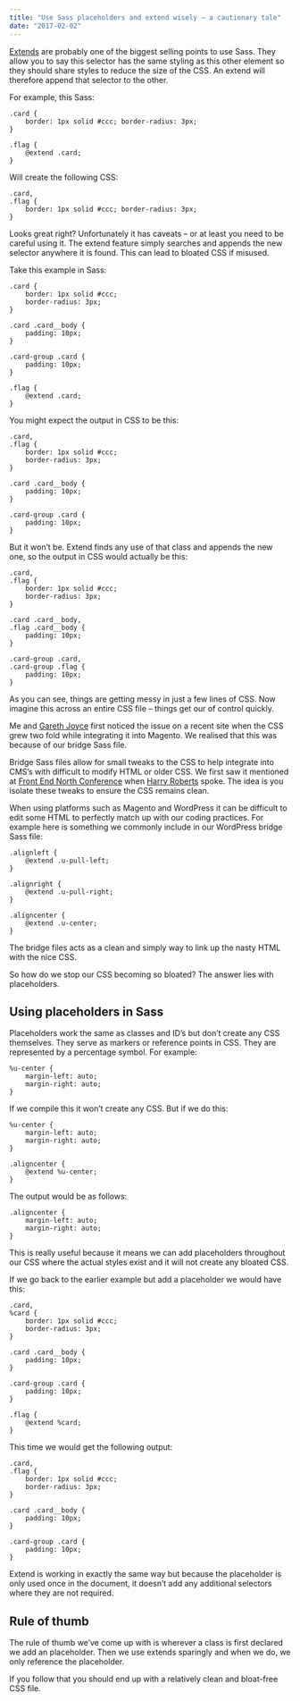 ```yaml
---
title: "Use Sass placeholders and extend wisely – a cautionary tale"
date: "2017-02-02"
---
```


[Extends](https://css-tricks.com/the-extend-concept/) are probably one of the biggest selling points to use Sass. They allow you to say this selector has the same styling as this other element so they should share styles to reduce the size of the CSS. An extend will therefore append that selector to the other.

For example, this Sass:

```
.card {
    border: 1px solid #ccc; border-radius: 3px;
}

.flag {
    @extend .card;
}
```

Will create the following CSS:

```
.card,
.flag {
    border: 1px solid #ccc; border-radius: 3px;
}
```

Looks great right? Unfortunately it has caveats – or at least you need to be careful using it. The extend feature simply searches and appends the new selector anywhere it is found. This can lead to bloated CSS if misused.

Take this example in Sass:

```
.card {
    border: 1px solid #ccc;
    border-radius: 3px;
}

.card .card__body {
    padding: 10px;
}

.card-group .card {
    padding: 10px;
}

.flag {
    @extend .card;
}

```

You might expect the output in CSS to be this:

```
.card,
.flag {
    border: 1px solid #ccc;
    border-radius: 3px;
}

.card .card__body {
    padding: 10px;
}

.card-group .card {
    padding: 10px;
}

```

But it won’t be. Extend finds any use of that class and appends the new one, so the output in CSS would actually be this:

```
.card,
.flag {
    border: 1px solid #ccc;
    border-radius: 3px;
}

.card .card__body,
.flag .card__body {
    padding: 10px;
}

.card-group .card,
.card-group .flag {
    padding: 10px;
}

```

As you can see, things are getting messy in just a few lines of CSS. Now imagine this across an entire CSS file – things get our of control quickly.

Me and [Gareth Joyce](https://twitter.com/gazjoy) first noticed the issue on a recent site when the CSS grew two fold while integrating it into Magento. We realised that this was because of our bridge Sass file.

Bridge Sass files allow for small tweaks to the CSS to help integrate into CMS’s with difficult to modify HTML or older CSS. We first saw it mentioned at [Front End North Conference](http://frontendnorth.com/) when [Harry Roberts](https://csswizardry.com/) spoke. The idea is you isolate these tweaks to ensure the CSS remains clean.

When using platforms such as Magento and WordPress it can be difficult to edit some HTML to perfectly match up with our coding practices. For example here is something we commonly include in our WordPress bridge Sass file:

```
.alignleft {
    @extend .u-pull-left;
}

.alignright {
    @extend .u-pull-right;
}

.aligncenter {
    @extend .u-center;
}
```

The bridge files acts as a clean and simply way to link up the nasty HTML with the nice CSS.

So how do we stop our CSS becoming so bloated? The answer lies with placeholders.

## Using placeholders in Sass

Placeholders work the same as classes and ID’s but don’t create any CSS themselves. They serve as markers or reference points in CSS. They are represented by a percentage symbol. For example:

```
%u-center {
    margin-left: auto;
    margin-right: auto;
}
```

If we compile this it won’t create any CSS. But if we do this:

```
%u-center {
    margin-left: auto;
    margin-right: auto;
}

.aligncenter {
    @extend %u-center;
}
```

The output would be as follows:

```
.aligncenter {
    margin-left: auto;
    margin-right: auto;
}
```

This is really useful because it means we can add placeholders throughout our CSS where the actual styles exist and it will not create any bloated CSS.

If we go back to the earlier example but add a placeholder we would have this:

```
.card,
%card {
    border: 1px solid #ccc;
    border-radius: 3px;
}

.card .card__body {
    padding: 10px;
}

.card-group .card {
    padding: 10px;
}

.flag {
    @extend %card;
}
```

This time we would get the following output:

```
.card,
.flag {
    border: 1px solid #ccc;
    border-radius: 3px;
}

.card .card__body {
    padding: 10px;
}

.card-group .card {
    padding: 10px;
}
```

Extend is working in exactly the same way but because the placeholder is only used once in the document, it doesn’t add any additional selectors where they are not required.

## Rule of thumb

The rule of thumb we’ve come up with is wherever a class is first declared we add an placeholder. Then we use extends sparingly and when we do, we only reference the placeholder.

If you follow that you should end up with a relatively clean and bloat-free CSS file.
